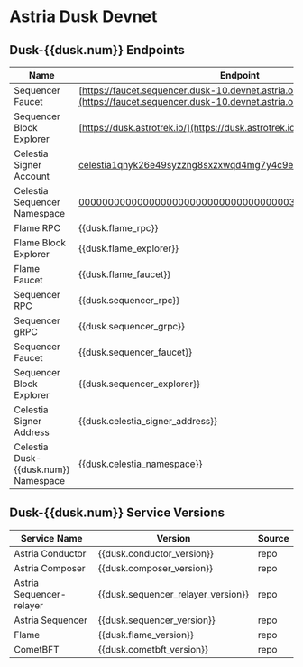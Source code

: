<!-- markdownlint-disable MD041 MD033 -->

<script setup>
import { siteConfig } from '../config.js'

const dusk = siteConfig.dusk
</script>

# Astria Dusk Devnet

## Dusk-{{dusk.num}} Endpoints

| Name | Endpoint |
|---|---|
| Sequencer Faucet | [https://faucet.sequencer.dusk-10.devnet.astria.org](https://faucet.sequencer.dusk-10.devnet.astria.org) |
| Sequencer Block Explorer | [https://dusk.astrotrek.io/](https://dusk.astrotrek.io/) |
| Celestia Signer Account | [celestia1qnyk26e49syzzng8sxzxwqd4mg7y4c9erlcnfm](https://mocha.celenium.io/address/celestia1qnyk26e49syzzng8sxzxwqd4mg7y4c9erlcnfm?tab=transactions) |
| Celestia Sequencer Namespace | [00000000000000000000000000000000000031a3172717024ab8f1db](https://mocha.celenium.io/namespace/00000000000000000000000000000000000031a3172717024ab8f1db?tab=Blobs) |
| Flame RPC                            | <a :href="dusk.flame_rpc"               target="_blank" rel="noopener noreferrer">{{dusk.flame_rpc}}</a>               |
| Flame Block Explorer                 | <a :href="dusk.flame_explorer"          target="_blank" rel="noopener noreferrer">{{dusk.flame_explorer}}</a>          |
| Flame Faucet                         | <a :href="dusk.flame_faucet"            target="_blank" rel="noopener noreferrer">{{dusk.flame_faucet}}</a>            |
| Sequencer RPC                        | <a :href="dusk.sequencer_rpc"           target="_blank" rel="noopener noreferrer">{{dusk.sequencer_rpc}}</a>           |
| Sequencer gRPC                       | <a :href="dusk.sequencer_grpc"          target="_blank" rel="noopener noreferrer">{{dusk.sequencer_grpc}}</a>          |
| Sequencer Faucet                     | <a :href="dusk.sequencer_faucet"        target="_blank" rel="noopener noreferrer">{{dusk.sequencer_faucet}}</a>        |
| Sequencer Block Explorer             | <a :href="dusk.sequencer_explorer"      target="_blank" rel="noopener noreferrer">{{dusk.sequencer_explorer}}</a>      |
| Celestia Signer Address              | <a :href="dusk.celenium_signer_link"    target="_blank" rel="noopener noreferrer">{{dusk.celestia_signer_address}}</a> |
| Celestia Dusk-{{dusk.num}} Namespace | <a :href="dusk.celenium_namespace_link" target="_blank" rel="noopener noreferrer">{{dusk.celestia_namespace}}</a>      |

## Dusk-{{dusk.num}} Service Versions

| Service Name | Version | Source |
|---|---|---|
| Astria Conductor         | <a :href="dusk.conductor_release" target="_blank" rel="noopener noreferrer">{{dusk.conductor_version}}</a>                 | <a :href="dusk.conductor_repo" target="_blank" rel="noopener noreferrer">repo</a>         |
| Astria Composer          | <a :href="dusk.composer_release" target="_blank" rel="noopener noreferrer">{{dusk.composer_version}}</a>                   | <a :href="dusk.composer_repo" target="_blank" rel="noopener noreferrer">repo</a>          |
| Astria Sequencer-relayer | <a :href="dusk.sequencer_relayer_release" target="_blank" rel="noopener noreferrer">{{dusk.sequencer_relayer_version}}</a> | <a :href="dusk.sequencer_relayer_repo" target="_blank" rel="noopener noreferrer">repo</a> |
| Astria Sequencer         | <a :href="dusk.sequencer_release" target="_blank" rel="noopener noreferrer">{{dusk.sequencer_version}}</a>                 | <a :href="dusk.sequencer_repo" target="_blank" rel="noopener noreferrer">repo</a>         |
| Flame                    | <a :href="dusk.flame_release" target="_blank" rel="noopener noreferrer">{{dusk.flame_version}}</a>                         | <a :href="dusk.flame_repo" target="_blank" rel="noopener noreferrer">repo</a>             |
| CometBFT                 | <a :href="dusk.cometbft_release" target="_blank" rel="noopener noreferrer">{{dusk.cometbft_version}}</a>                   | <a :href="dusk.cometbft_repo" target="_blank" rel="noopener noreferrer">repo</a>          |
